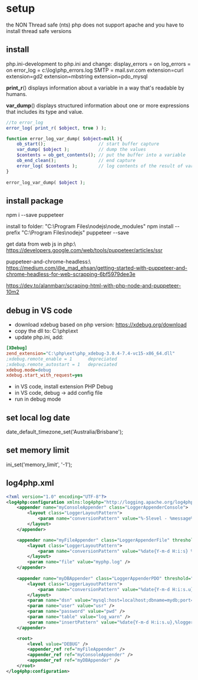# setup

the NON Thread safe (nts) php does not support apache and you have to install thread safe versions

## install
php.ini-development to php.ini and change:
  display_errors = on
  log_errors = on
  error_log = c:\log\php_errors.log
  SMTP = mail.svr.com
  extension=curl
  extension=gd2
  extension=mbstring
  extension=pdo_mysql

**print_r**() displays information about a variable in a way that's readable by humans. 

**var_dump**() displays structured information about one or more expressions that includes its type and value.

```php
//to error_log
error_log( print_r( $object, true ) );

function error_log_var_dump( $object=null ){
    ob_start();                    // start buffer capture
    var_dump( $object );           // dump the values
    $contents = ob_get_contents(); // put the buffer into a variable
    ob_end_clean();                // end capture
    error_log( $contents );        // log contents of the result of var_dump( $object )
}
 
error_log_var_dump( $object );
```

## install package
npm i --save puppeteer

install to folder: "C:\Program Files\nodejs\node_modules"
npm install --prefix "C:\Program Files\nodejs" puppeteer --save

get data from web js in php:\\
https://developers.google.com/web/tools/puppeteer/articles/ssr

puppeteer-and-chrome-headless:\\
https://medium.com/@e_mad_ehsan/getting-started-with-puppeteer-and-chrome-headless-for-web-scrapping-6bf5979dee3e

https://dev.to/alanmbarr/scraping-html-with-php-node-and-puppeteer-10m2

## debug in VS code
  * download xdebug based on php version: https://xdebug.org/download
  * copy the dll to: C:\php\ext
  * update php.ini, add: 
```ini
[XDebug]
zend_extension="C:\php\ext\php_xdebug-3.0.4-7.4-vc15-x86_64.dll"
;xdebug.remote_enable = 1      depreciated
;xdebug.remote_autostart = 1   depreciated
xdebug.mode=debug
xdebug.start_with_request=yes 
```
  * in VS code, install extension PHP Debug
  * in VS code, debug -> add config file
  * run in debug mode
  
## set local log date
date_default_timezone_set('Australia/Brisbane');

## set memory limit
ini_set('memory_limit', '-1');

## log4php.xml
```xml
<?xml version="1.0" encoding="UTF-8"?>
<log4php:configuration xmlns:log4php="http://logging.apache.org/log4php/">
    <appender name="myConsoleAppender" class="LoggerAppenderConsole">
        <layout class="LoggerLayoutPattern">
            <param name="conversionPattern" value="%-5level - %message%n" />
        </layout>              
    </appender>    

    <appender name="myFileAppender" class="LoggerAppenderFile" threshold="WARN">      
        <layout class="LoggerLayoutPattern">
            <param name="conversionPattern" value="%date{Y-m-d H:i:s} %-5level - Line: %-5line File: %file%n  %-25logger %message%n" />
        </layout>
        <param name="file" value="myphp.log" />                 
    </appender>
 
    <appender name="myDBAppender" class="LoggerAppenderPDO" threshold="WARN">
        <layout class="LoggerLayoutPattern">
            <param name="conversionPattern" value="%date{Y-m-d H:i:s.u},%logger,%level,%message,%pid,%file,%line" />
        </layout>
        <param name="dsn" value="mysql:host=localhost;dbname=mydb;port=3306"/>
        <param name="user" value="usr" />
        <param name="password" value="pwd" />
        <param name="table" value="log_warn" />
        <param name="insertPattern" value="%date{Y-m-d H:i:s.u},%logger,%level,%message,%pid,%file,%line" />
    </appender>

    <root>
        <level value="DEBUG" />                                
        <appender_ref ref="myFileAppender" />                        
        <appender_ref ref="myConsoleAppender" />  
        <appender_ref ref="myDBAppender" />  
    </root>
</log4php:configuration>
```


